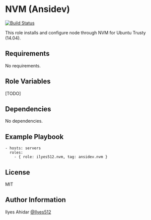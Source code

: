NVM (Ansidev)
=========
[![Build Status](https://travis-ci.org/Ilyes512/ansible-role-nvm.svg)](https://travis-ci.org/Ilyes512/ansible-role-nvm)

This role installs and configure node through NVM for Ubuntu Trusty (14.04).

Requirements
------------

No requirements.

Role Variables
--------------

[TODO]

Dependencies
------------

No dependencies.

Example Playbook
----------------
```
- hosts: servers
  roles:
    - { role: ilyes512.nvm, tag: ansidev.nvm }
```

License
-------

MIT

Author Information
------------------

Ilyes Ahidar [@Ilyes512](https://twitter.com/ilyes512)
